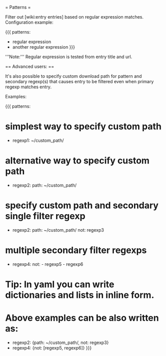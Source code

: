 = Patterns =

Filter out [wiki:entry entries] based on regular expression matches.
Configuration example:

{{{
patterns:
  - regular expression
  - another regular expression
}}}

'''Note:''' Regular expression is tested from entry title and url.

== Advanced users: ==

It's also possible to specify custom download path for
pattern and secondary regexp(s) that causes entry to be
filtered even when primary regexp matches entry.

Examples:

{{{
patterns:
  # simplest way to specify custom path
  - regexp1: ~/custom_path/

  # alternative way to specify custom path
  - regexp2:
      path: ~/custom_path/

  # specify custom path and secondary single filter regexp
  - regexp2:
      path: ~/custom_path/
      not: regexp3

  # multiple secondary filter regexps
  - regexp4:
      not:
        - regexp5
        - regexp6

  # Tip: In yaml you can write dictionaries and lists in inline form.
  # Above examples can be also written as:
  - regexp2: {path: ~/custom_path/, not: regexp3}
  - regexp4: {not: [regexp5, regexp6]}
}}}